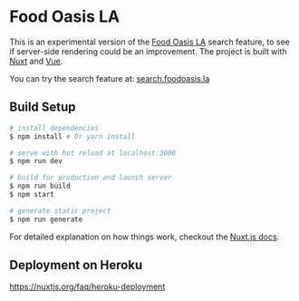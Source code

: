 # Food Oasis LA

This is an experimental version of the [Food Oasis LA](https://github.com/foodoasisla/site) search feature, to see if server-side rendering could be an improvement.  The project is built with [Nuxt](https://nuxtjs.org/) and [Vue](Vue.js).

You can try the search feature at: [search.foodoasis.la](https://search.foodoasis.la)

## Build Setup

``` bash
# install dependencies
$ npm install # Or yarn install

# serve with hot reload at localhost:3000
$ npm run dev

# build for production and launch server
$ npm run build
$ npm start

# generate static project
$ npm run generate
```

For detailed explanation on how things work, checkout the [Nuxt.js docs](https://github.com/nuxt/nuxt.js).

## Deployment on Heroku

https://nuxtjs.org/faq/heroku-deployment
